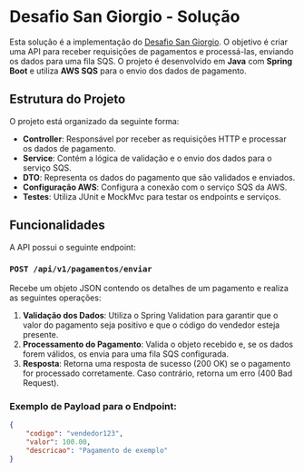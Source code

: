 # Desafio San Giorgio - Solução

Esta solução é a implementação do [Desafio San Giorgio](https://github.com/dtdtcamara/desafio-san-giorgio/blob/master/Desafio-San-Giorgio.md). 
O objetivo é criar uma API para receber requisições de pagamentos e processá-las, enviando os dados para uma fila SQS.
O projeto é desenvolvido em **Java** com **Spring Boot** e utiliza **AWS SQS** para o envio dos dados de pagamento. 

## Estrutura do Projeto

O projeto está organizado da seguinte forma:

- **Controller**: Responsável por receber as requisições HTTP e processar os dados de pagamento.
- **Service**: Contém a lógica de validação e o envio dos dados para o serviço SQS.
- **DTO**: Representa os dados do pagamento que são validados e enviados.
- **Configuração AWS**: Configura a conexão com o serviço SQS da AWS.
- **Testes**: Utiliza JUnit e MockMvc para testar os endpoints e serviços.

## Funcionalidades

A API possui o seguinte endpoint:

### `POST /api/v1/pagamentos/enviar`

Recebe um objeto JSON contendo os detalhes de um pagamento e realiza as seguintes operações:

1. **Validação dos Dados**: Utiliza o Spring Validation para garantir que o valor do pagamento seja positivo e que o código do vendedor esteja presente.
2. **Processamento do Pagamento**: Valida o objeto recebido e, se os dados forem válidos, os envia para uma fila SQS configurada.
3. **Resposta**: Retorna uma resposta de sucesso (200 OK) se o pagamento for processado corretamente. Caso contrário, retorna um erro (400 Bad Request).

### Exemplo de Payload para o Endpoint:

```json
{
    "codigo": "vendedor123",
    "valor": 100.00,
    "descricao": "Pagamento de exemplo"
}
